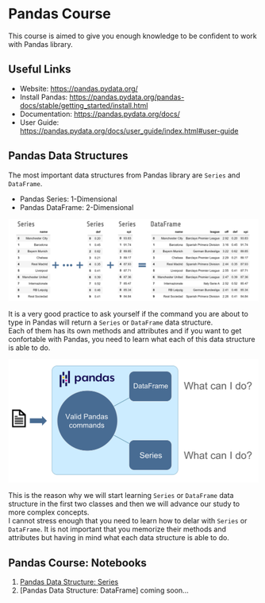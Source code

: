 # Pandas Course

This course is aimed to give you enough knowledge to be confident to work with Pandas library.

## Useful Links

* Website:       https://pandas.pydata.org/ 
* Install Pandas:       https://pandas.pydata.org/pandas-docs/stable/getting_started/install.html
* Documentation: https://pandas.pydata.org/docs/
* User Guide: https://pandas.pydata.org/docs/user_guide/index.html#user-guide

## Pandas Data Structures

The most important data structures from Pandas library are `Series` and `DataFrame`.<br>

* Pandas Series: 1-Dimensional
* Pandas DataFrame: 2-Dimensional

<img src="_images/pandas_data_structures.png" />

It is a very good practice to ask yourself if the command you are about to type in Pandas will return a `Series` or `DataFrame` data structure.<br>
Each of them has its own methods and attributes and if you want to get confortable with Pandas, you need to learn what each of this data structure is able to do.

<img src="_images/common_usage_pandas.png" />

This is the reason why we will start learning `Series` or `DataFrame` data structure in the first two classes and then we will advance our study to more complex concepts.<br>
I cannot stress enough that you need to learn how to delar with `Series` or `DataFrame`. It is not important that you memorize their methods and attributes but having in mind what each data structure is able to do.

## Pandas Course: Notebooks

1. [Pandas Data Structure: Series](https://github.com/rscorrea1/youtube/blob/master/pandas_course/_notebooks/0_Pandas_Data_Structures.ipynb)
2. [Pandas Data Structure: DataFrame] coming soon...